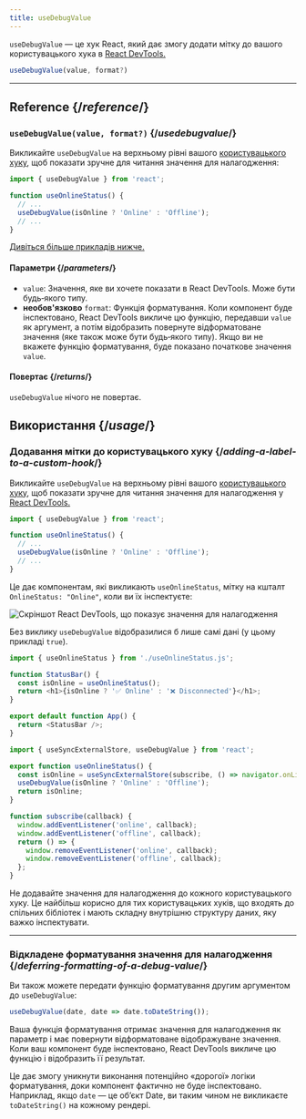 ```yaml
---
title: useDebugValue
---
```


<Intro>

`useDebugValue` — це хук React, який дає змогу додати мітку до вашого користувацького хука в [React DevTools.](/learn/react-developer-tools)

```js
useDebugValue(value, format?)
```

</Intro>

<InlineToc />

---

## Reference {/*reference*/}

### `useDebugValue(value, format?)` {/*usedebugvalue*/}

Викликайте `useDebugValue` на верхньому рівні вашого [користувацького хуку](/learn/reusing-logic-with-custom-hooks), щоб показати зручне для читання значення для налагодження:

```js
import { useDebugValue } from 'react';

function useOnlineStatus() {
  // ...
  useDebugValue(isOnline ? 'Online' : 'Offline');
  // ...
}
```

[Дивіться більше прикладів нижче.](#usage)

#### Параметри {/*parameters*/}

* `value`: Значення, яке ви хочете показати в React DevTools. Може бути будь‑якого типу.
* **необов'язково** `format`: Функція форматування. Коли компонент буде інспектовано, React DevTools викличе цю функцію, передавши `value` як аргумент, а потім відобразить повернуте відформатоване значення (яке також може бути будь‑якого типу). Якщо ви не вкажете функцію форматування, буде показано початкове значення `value`.

#### Повертає {/*returns*/}

`useDebugValue` нічого не повертає.

## Використання {/*usage*/}

### Додавання мітки до користувацького хуку {/*adding-a-label-to-a-custom-hook*/}

Викликайте `useDebugValue` на верхньому рівні вашого [користувацького хуку](/learn/reusing-logic-with-custom-hooks), щоб показати зручне для читання <CodeStep step={1}>значення для налагодження</CodeStep> у [React DevTools.](/learn/react-developer-tools)

```js [[1, 5, "isOnline ? 'Online' : 'Offline'"]]
import { useDebugValue } from 'react';

function useOnlineStatus() {
  // ...
  useDebugValue(isOnline ? 'Online' : 'Offline');
  // ...
}
```

Це дає компонентам, які викликають `useOnlineStatus`, мітку на кшталт `OnlineStatus: "Online"`, коли ви їх інспектуєте:

![Скріншот React DevTools, що показує значення для налагодження](/images/docs/react-devtools-usedebugvalue.png)

Без виклику `useDebugValue` відобразилися б лише самі дані (у цьому прикладі `true`).

<Sandpack>

```js
import { useOnlineStatus } from './useOnlineStatus.js';

function StatusBar() {
  const isOnline = useOnlineStatus();
  return <h1>{isOnline ? '✅ Online' : '❌ Disconnected'}</h1>;
}

export default function App() {
  return <StatusBar />;
}
```

```js src/useOnlineStatus.js active
import { useSyncExternalStore, useDebugValue } from 'react';

export function useOnlineStatus() {
  const isOnline = useSyncExternalStore(subscribe, () => navigator.onLine, () => true);
  useDebugValue(isOnline ? 'Online' : 'Offline');
  return isOnline;
}

function subscribe(callback) {
  window.addEventListener('online', callback);
  window.addEventListener('offline', callback);
  return () => {
    window.removeEventListener('online', callback);
    window.removeEventListener('offline', callback);
  };
}
```

</Sandpack>

<Note>

Не додавайте значення для налагодження до кожного користувацького хуку. Це найбільш корисно для тих користувацьких хуків, що входять до спільних бібліотек і мають складну внутрішню структуру даних, яку важко інспектувати.

</Note>

---

### Відкладене форматування значення для налагодження {/*deferring-formatting-of-a-debug-value*/}

Ви також можете передати функцію форматування другим аргументом до `useDebugValue`:

```js [[1, 1, "date", 18], [2, 1, "date.toDateString()"]]
useDebugValue(date, date => date.toDateString());
```

Ваша функція форматування отримає <CodeStep step={1}>значення для налагодження</CodeStep> як параметр і має повернути <CodeStep step={2}>відформатоване відображуване значення</CodeStep>. Коли ваш компонент буде інспектовано, React DevTools викличе цю функцію і відобразить її результат.

Це дає змогу уникнути виконання потенційно «дорогої» логіки форматування, доки компонент фактично не буде інспектовано. Наприклад, якщо `date` — це об’єкт Date, ви таким чином не викликаєте `toDateString()` на кожному рендері.

